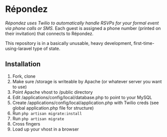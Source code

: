 Répondez
========

_Répondez uses Twilio to automatically handle RSVPs for your formal event via phone calls or SMS._
Each guest is assigned a phone number (printed on their invitation) that connects to Répondez.

This repository is in a basically unusable, heavy development, first-time-using-laravel type of state.

## Installation

1. Fork, clone
2. Make sure /storage is writeable by Apache (or whatever server you want to use)
3. Point Apache vhost to /public directory
4. Edit /applications/config/local/database.php to point to your MySQL
5. Create /applications/config/local/application.php with Twilio creds (see global application.php file for structure)
6. Run `php artisan migrate:install`
7. Run `php artisan migrate`
8. Cross fingers
9. Load up your vhost in a browser
